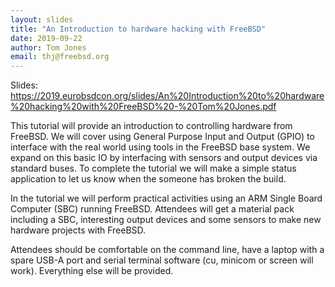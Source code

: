 ```yaml
---
layout: slides
title: "An Introduction to hardware hacking with FreeBSD"
date: 2019-09-22
author: Tom Jones
email: thj@freebsd.org
---
```

Slides: https://2019.eurobsdcon.org/slides/An%20Introduction%20to%20hardware%20hacking%20with%20FreeBSD%20-%20Tom%20Jones.pdf

This tutorial will provide an introduction to controlling hardware from FreeBSD. We will cover using General Purpose Input and Output (GPIO) to interface with the real world using tools in the FreeBSD base system. We expand on this basic IO by interfacing with sensors and output devices via standard buses. To complete the tutorial we will make a simple status application to let us know when the someone has broken the build.

In the tutorial we will perform practical activities using an ARM Single Board Computer (SBC) running FreeBSD. Attendees will get a material pack including a SBC, interesting output devices and some sensors to make new hardware projects with FreeBSD.

Attendees should be comfortable on the command line, have a laptop with a spare USB-A port and serial terminal software (cu, minicom or screen will work). Everything else will be provided.
